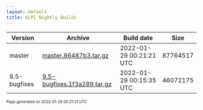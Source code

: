 ```yaml
---
layout: default
title: GLPI Nightly Builds
---
```


Version|Archive|Build date|Size
---|---|---|---
master|[master.86487b3.tar.gz](master.86487b3.tar.gz)|2022-01-29 00:21:21 UTC|87764517
9.5-bugfixes|[9.5-bugfixes.1f3a289.tar.gz](9.5-bugfixes.1f3a289.tar.gz)|2022-01-29 00:15:35 UTC|46072175

<font size="1">Page generated on 2022-01-29 00:21:21 UTC</font>
